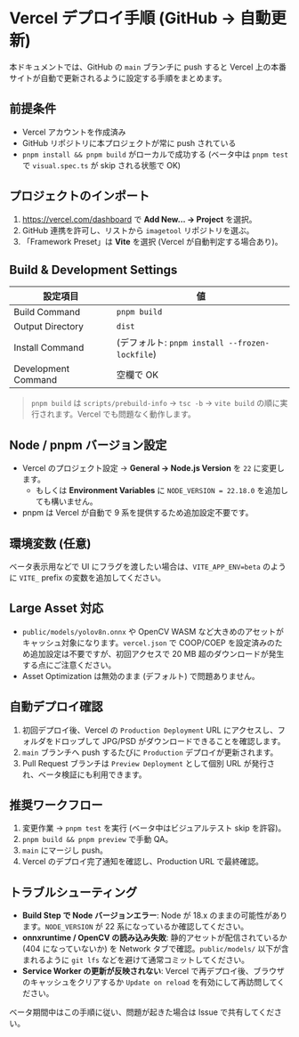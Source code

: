 # Vercel デプロイ手順 (GitHub → 自動更新)

本ドキュメントでは、GitHub の `main` ブランチに push すると Vercel 上の本番サイトが自動で更新されるように設定する手順をまとめます。

## 前提条件
- Vercel アカウントを作成済み
- GitHub リポジトリに本プロジェクトが常に push されている
- `pnpm install && pnpm build` がローカルで成功する (ベータ中は `pnpm test` で `visual.spec.ts` が skip される状態で OK)

## プロジェクトのインポート
1. https://vercel.com/dashboard で **Add New… → Project** を選択。
2. GitHub 連携を許可し、リストから `imagetool` リポジトリを選ぶ。
3. 「Framework Preset」は **Vite** を選択 (Vercel が自動判定する場合あり)。

## Build & Development Settings
| 設定項目 | 値 |
| --- | --- |
| Build Command | `pnpm build` |
| Output Directory | `dist` |
| Install Command | (デフォルト: `pnpm install --frozen-lockfile`) |
| Development Command | 空欄で OK |

> `pnpm build` は `scripts/prebuild-info` → `tsc -b` → `vite build` の順に実行されます。Vercel でも問題なく動作します。

## Node / pnpm バージョン設定
- Vercel のプロジェクト設定 → **General → Node.js Version** を `22` に変更します。
  - もしくは **Environment Variables** に `NODE_VERSION = 22.18.0` を追加しても構いません。
- pnpm は Vercel が自動で 9 系を提供するため追加設定不要です。

## 環境変数 (任意)
ベータ表示用などで UI にフラグを渡したい場合は、`VITE_APP_ENV=beta` のように `VITE_` prefix の変数を追加してください。

## Large Asset 対応
- `public/models/yolov8n.onnx` や OpenCV WASM など大きめのアセットがキャッシュ対象になります。`vercel.json` で COOP/COEP を設定済みのため追加設定は不要ですが、初回アクセスで 20 MB 超のダウンロードが発生する点にご注意ください。
- Asset Optimization は無効のまま (デフォルト) で問題ありません。

## 自動デプロイ確認
1. 初回デプロイ後、Vercel の `Production Deployment` URL にアクセスし、フォルダをドロップして JPG/PSD がダウンロードできることを確認します。
2. `main` ブランチへ push するたびに `Production` デプロイが更新されます。
3. Pull Request ブランチは `Preview Deployment` として個別 URL が発行され、ベータ検証にも利用できます。

## 推奨ワークフロー
1. 変更作業 → `pnpm test` を実行 (ベータ中はビジュアルテスト skip を許容)。
2. `pnpm build && pnpm preview` で手動 QA。
3. `main` にマージし push。
4. Vercel のデプロイ完了通知を確認し、Production URL で最終確認。

## トラブルシューティング
- **Build Step で Node バージョンエラー**: Node が 18.x のままの可能性があります。`NODE_VERSION` が 22 系になっているか確認してください。
- **onnxruntime / OpenCV の読み込み失敗**: 静的アセットが配信されているか (404 になっていないか) を Network タブで確認。`public/models/` 以下が含まれるように `git lfs` などを避けて通常コミットしてください。
- **Service Worker の更新が反映されない**: Vercel で再デプロイ後、ブラウザのキャッシュをクリアするか `Update on reload` を有効にして再訪問してください。

ベータ期間中はこの手順に従い、問題が起きた場合は Issue で共有してください。
